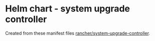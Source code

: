 # Helm chart - system upgrade controller

Created from these manifest files [rancher/system-upgrade-controller](https://github.com/rancher/system-upgrade-controller/blob/master/manifests).
